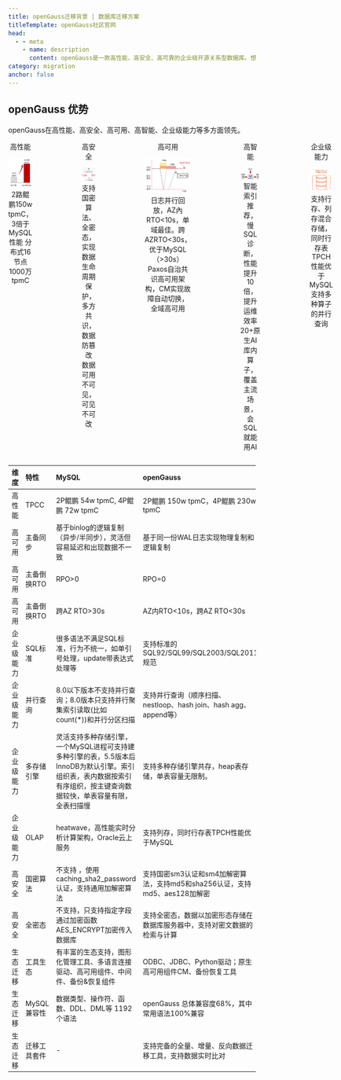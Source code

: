 ```yaml
---
title: openGauss迁移背景 | 数据库迁移方案
titleTemplate: openGauss社区官网
head:
  - - meta
    - name: description
      content: openGauss是一款高性能、高安全、高可靠的企业级开源关系型数据库。想要了解更多数据库迁移相关信息，欢迎访问openGauss官网。
category: migration
anchor: false
---
```


## openGauss 优势

openGauss在高性能、高安全、高可用、高智能、企业级能力等多方面领先。

<div class="adavantage">
    <div class="official">
        <p>高性能</p>
        <img src="./performance.png"/>
        <p>2路鲲鹏150w tpmC，3倍于MySQL性能
        分布式16节点1000万tpmC</p>
    </div>
    <div class="official">
        <p>高安全</p>
        <img src="./security.png"/>
        <p>支持国密算法、全密态，实现数据生命周期保护，多方共识，数据防篡改
        数据可用不可见， 可见不可改
        </p>
    </div>
    <div class="official">
        <p>高可用</p>
        <img src="./rto.png"/>
        <p>日志并行回放，AZ內RTO&lt;10s，单域最佳。跨AZRTO&lt;30s，优于MySQL（>30s）
        Paxos自治共识高可用架构，CM实现故障自动切换，全域高可用
        </p>
    </div>
    <div class="official">
        <p>高智能</p>
        <img src="./ai.png"/>
        <p>智能索引推荐，慢SQL诊断，性能提升10倍，提升运维效率
        20+原生AI库内算子，覆盖主流场景，会SQL就能用AI
        </p>
    </div>
    <div class="official">
        <p>企业级能力</p>
        <img src="./htap.png"/>
        <p>支持行存、列存混合存储，同时行存表TPCH性能优于MySQL
        支持多种算子的并行查询
        </p>
    </div>
</div>

|维度|特性|MySQL|openGauss|
|:---|:---|:---|:---|
|高性能|TPCC|2P鲲鹏 54w tpmC, 4P鲲鹏 72w tpmC|2P鲲鹏 150w tpmC，4P鲲鹏 230w tpmC|
|高可用|主备同步|基于binlog的逻辑复制（异步/半同步），灵活但容易延迟和出现数据不一致|基于同一份WAL日志实现物理复制和逻辑复制|
|高可用|主备倒换RTO|RPO>0|RPO=0|
|高可用|主备倒换RTO|跨AZ RTO>30s|AZ内RTO<10s，跨AZ RTO<30s|
|企业级能力|SQL标准|很多语法不满足SQL标准，行为不统一，如单引号处理，update带表达式处理等|支持标准的SQL92/SQL99/SQL2003/SQL2011规范|
|企业级能力|并行查询|8.0以下版本不支持并行查询；8.0版本只支持并行聚集索引读取(比如count(*))和并行分区扫描|支持并行查询（顺序扫描、nestloop、hash join、hash agg、append等）|
|企业级能力|多存储引擎|灵活支持多种存储引擎，一个MySQL进程可支持建多种引擎的表，5.5版本后InnoDB为默认引擎。索引组织表，表内数据按索引有序组织，按主键查询数据较快，单表容量有限，全表扫描慢|支持多种存储引擎共存，heap表存储，单表容量无限制。|
|企业级能力|OLAP|heatwave，高性能实时分析计算架构，Oracle云上服务|支持列存，同时行存表TPCH性能优于MySQL|
|高安全|国密算法|不支持 ，使用caching_sha2_password认证，支持通用加解密算法|支持国密sm3认证和sm4加解密算法，支持md5和sha256认证，支持md5、aes128加解密|
|高安全|全密态|不支持，只支持指定字段通过加密函数AES_ENCRYPT加密传入数据库|支持全密态，数据以加密形态存储在数据库服务器中，支持对密文数据的检索与计算|
|生态迁移|工具生态|有丰富的生态支持，图形化管理工具、多语言连接驱动、高可用组件、中间件、备份&恢复组件|ODBC、JDBC、Python驱动；原生高可用组件CM、备份恢复工具|
|生态迁移|MySQL兼容性|数据类型、操作符、函数、DDL、DML等 1192个语法|openGauss 总体兼容度68%，其中常用语法100%兼容|
|生态迁移|迁移工具套件| - |支持完备的全量、增量、反向数据迁移工具，支持数据实时比对|

<style lang = "scss" scoped>
    .adavantage {
        display: flex;
        margin-top: var(--o-spacing-h2);
        @media screen and (max-width: 768px) {
            flex-direction: column;
            justify-content: center;
            align-items: center;
            margin-top: var(--o-spacing-h4);
        }
        .official{
            margin-right: 100px;
            @media screen and (max-width: 768px) {
                margin-right: 0;
                margin-bottom: var(--o-spacing-h4);
            }
        }
        img {
            max-width: 200px;
            width: 100%;
        }
        p {
            font-size: var(--o-font-size-h6);
            font-weight: 400;
            color: var(--o-color-text1);
            line-height: var(--o-line-height-h6);
            text-align: center;
            margin-top: var(--o-spacing-h5);
        }
    }
</style>
